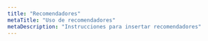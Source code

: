 ```yaml
---
title: "Recomendadores"
metaTitle: "Uso de recomendadores"
metaDescription: "Instrucciones para insertar recomendadores"
---
```

